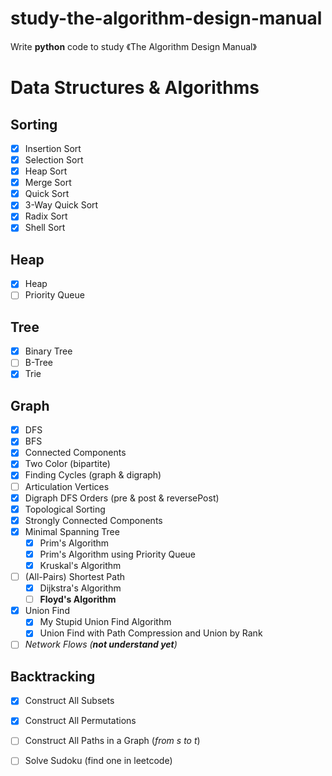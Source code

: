 # study-the-algorithm-design-manual
Write **python** code to study 《The Algorithm Design Manual》


# Data Structures & Algorithms

## Sorting
- [x] Insertion Sort
- [x] Selection Sort
- [x] Heap Sort
- [x] Merge Sort
- [x] Quick Sort
- [x] 3-Way Quick Sort
- [x] Radix Sort
- [x] Shell Sort

## Heap
- [x] Heap
- [ ] Priority Queue

## Tree
- [x] Binary Tree
- [ ] B-Tree
- [x] Trie

## Graph 

- [x] DFS
- [x] BFS
- [x] Connected Components
- [x] Two Color (bipartite)
- [x] Finding Cycles (graph & digraph)
- [ ] Articulation Vertices
- [x] Digraph DFS Orders (pre & post & reversePost)
- [x] Topological Sorting
- [x] Strongly Connected Components
- [x] Minimal Spanning Tree
    - [x] Prim's Algorithm
    - [x] Prim's Algorithm using Priority Queue
    - [x] Kruskal's Algorithm

- [ ] (All-Pairs) Shortest Path
    - [x] Dijkstra's Algorithm 
    - [ ] **Floyd's Algorithm**
    
- [x] Union Find
    - [x] My Stupid Union Find Algorithm
    - [x] Union Find with Path Compression and Union by Rank
- [ ] _Network Flows (**not understand yet**)_
    
## Backtracking

- [x] Construct All Subsets
- [x] Construct All Permutations
- [ ] Construct All Paths in  a Graph (_from s to t_)
- [ ] Solve Sudoku (find one in leetcode)


    